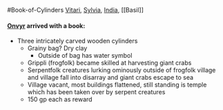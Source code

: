 #Book-of-Cylinders
[Vitari](PCs/Past/Vitari.md), [Sylvia](PCs/Past/Sylvia.md), [India](PCs/Past/India.md), [[Basil]]

#### [Onvyr](Onvyr.md) arrived with a book:
- Three intricately carved wooden cylinders
	- Grainy bag? Dry clay
		- Outside of bag has water symbol
	- Grippli (frogfolk) became skilled at harvesting giant crabs
	- Serpentfolk creatures lurking ominously outside of frogfolk village and village fall into disarray and giant crabs escape to sea
	- Village vacant, most buildings flattened, still standing is temple which has been taken over by serpent creatures
	- 150 gp each as reward